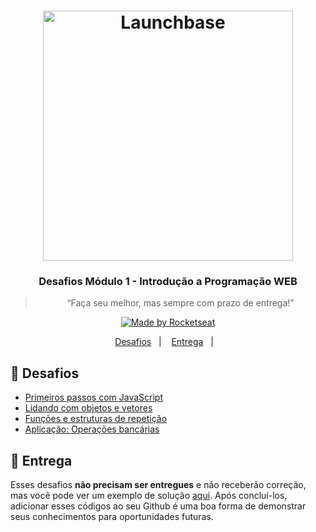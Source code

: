 <h1 align="center">
    <img alt="Launchbase" src="https://storage.googleapis.com/golden-wind/bootcamp-launchbase/logo.png" width="400px" />
</h1>

<h3 align="center">
  Desafios Módulo 1 - Introdução a Programação WEB
</h3>

<blockquote align="center">“Faça seu melhor, mas sempre com prazo de entrega!”</blockquote>

<p align="center">

  <a href="https://rocketseat.com.br">
    <img alt="Made by Rocketseat" src="https://img.shields.io/badge/made%20by-Rocketseat-%23F8952D">
  </a>
  
</p>

<p align="center">
  <a href="#rocket-desafios">Desafios</a>&nbsp;&nbsp;&nbsp;|&nbsp;&nbsp;&nbsp;
  <a href="#calendar-entrega">Entrega</a>&nbsp;&nbsp;&nbsp;|&nbsp;&nbsp;&nbsp;
</p>

## :rocket: Desafios

- [Primeiros passos com JavaScript](https://github.com/grioos/bootcamp-launchbase/tree/master/fase-02/modulo01/desafio-01-1)
- [Lidando com objetos e vetores](https://github.com/grioos/bootcamp-launchbase/tree/master/fase-02/modulo01/desafio-01-2)
- [Funções e estruturas de repetição](https://github.com/grioos/bootcamp-launchbase/tree/master/fase-02/modulo01/desafio-01-3)
- [Aplicação: Operações bancárias](https://github.com/grioos/bootcamp-launchbase/tree/master/fase-02/modulo01/desafio-01-4)

## :calendar: Entrega

Esses desafios **não precisam ser entregues** e não receberão correção, mas você pode ver um exemplo de solução [aqui](https://github.com/Rocketseat/bootcamp-launchbase-desafios-01/tree/codigos). Após concluí-los, adicionar esses códigos ao seu Github é uma boa forma de demonstrar seus conhecimentos para oportunidades futuras.

